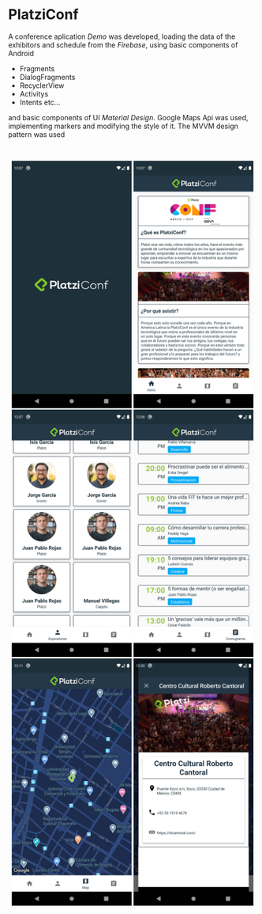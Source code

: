 # PlatziConf

A conference aplication *Demo* was developed, loading the data of the exhibitors and schedule from the *Firebase*, using basic components of Android  
- Fragments
- DialogFragments
- RecyclerView
- Activitys
- Intents etc...

and basic components of UI *Material Design*. Google Maps Api was used, implementing markers and modifying the style of it. The MVVM design pattern was used   


![]()
<p align="center">
<img src="https://github.com/Byronpv/PlatziConf/blob/master/imagenes/Screenshot_1594685244.png" widht="500" height="500">
<img src="https://github.com/Byronpv/PlatziConf/blob/master/imagenes/Screenshot_1594685247.png" widht="500" height="500">
<img src="https://github.com/Byronpv/PlatziConf/blob/master/imagenes/Screenshot_1594685272.png" widht="500" height="500">
<img src="https://github.com/Byronpv/PlatziConf/blob/master/imagenes/Screenshot_1594685281.png" widht="500" height="500">
<img src="https://github.com/Byronpv/PlatziConf/blob/master/imagenes/Screenshot_1594685463.png" widht="500" height="500">
<img src="https://github.com/Byronpv/PlatziConf/blob/master/imagenes/Screenshot_1594686057.png" widht="500" height="500">
</p>
 


 

